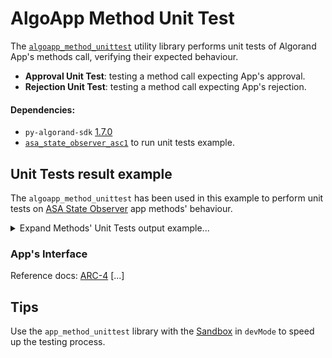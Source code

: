 # AlgoApp Method Unit Test
The [`algoapp_method_unittest`](https://github.com/cusma/algoapp_method_unittest/blob/main/algoapp_method_unittest.py) 
utility library performs unit tests of Algorand App's methods call, verifying their expected behaviour.

- **Approval Unit Test**: testing a method call expecting App's approval.
- **Rejection Unit Test**: testing a method call expecting App's rejection.

#### Dependencies:
- `py-algorand-sdk` [1.7.0](https://github.com/algorand/py-algorand-sdk/releases/tag/v1.7.0)
- [`asa_state_observer_asc1`](https://github.com/cusma/asa_state_observer/blob/main/asa_state_observer_asc1.py) to run unit tests example.

## Unit Tests result example
The `algoapp_method_unittest` has been used in this example to perform unit
tests on [ASA State Observer](https://github.com/cusma/asa_state_observer) app methods' behaviour.

<details>
  <summary>Expand Methods' Unit Tests output example...</summary>
  
  ```
  Method: AsaOptedIn		Expected ASC1 behaviour: Approval
  Transaction CCF6IGELZMQBGFT6CX62OFOBZX24RFIYGG4RHBLPWI6O4TX72QJA confirmed in round 246.
  ✅️ Passed! Transaction(s) approved as expected.

  Method: AsaAmountEq		Expected ASC1 behaviour: Approval
  Transaction LKHN777YXLALWBYDCGSLXWCXHEXAXONM6ZSD27A2SRYWJUFYQRAA confirmed in round 247.
  ✅️ Passed! Transaction(s) approved as expected.

  Method: AsaAmountGt		Expected ASC1 behaviour: Approval
  Transaction MRGZIUEKCBTS2RWYYSWDJY27AOTM3EEYINCNHE7BF5JFW5RSIRSQ confirmed in round 248.
  ✅️ Passed! Transaction(s) approved as expected.

  Method: AsaAmountGe		Expected ASC1 behaviour: Approval
  Transaction WQ64ICMCQGEUZO6AC37PE2SYGUVNBFCDDHULAA755F7WOE4BKZKA confirmed in round 249.
  ✅️ Passed! Transaction(s) approved as expected.

  Method: AsaAmountGe		Expected ASC1 behaviour: Approval
  Transaction 3JYB3VJJ3FJZYTB2KFER4CDVUGIZJCD73B5VXVCTEKCRF3QK64HQ confirmed in round 250.
  ✅️ Passed! Transaction(s) approved as expected.

  Method: AsaAmountLt		Expected ASC1 behaviour: Approval
  Transaction EQ6AWKFLIAG45XQAY35JIUFWB6V3SHNJE642YVKGMFKDZOEYPP2Q confirmed in round 251.
  ✅️ Passed! Transaction(s) approved as expected.

  Method: AsaAmountLe		Expected ASC1 behaviour: Approval
  Transaction W5FIXUY5GTBFRNOJKVRMKM6TTGMS22EOLGR2YXPISWEO5A2E3EGQ confirmed in round 252.
  ✅️ Passed! Transaction(s) approved as expected.

  Method: AsaAmountLe		Expected ASC1 behaviour: Approval
  Transaction D5OXQFNDHVWFLKADUVL5KL3WJV56PHLEPARLDJ5PU3YQW3RC7WPA confirmed in round 253.
  ✅️ Passed! Transaction(s) approved as expected.

  Method: AsaOptedIn		Expected ASC1 behaviour: Rejection
  ✅️ Passed! Transaction(s) rejected as expected.

  Method: AsaAmountEq		Expected ASC1 behaviour: Rejection
  ✅️ Passed! Transaction(s) rejected as expected.

  Method: AsaAmountGt		Expected ASC1 behaviour: Rejection
  ✅️ Passed! Transaction(s) rejected as expected.

  Method: AsaAmountGe		Expected ASC1 behaviour: Rejection
  ✅️ Passed! Transaction(s) rejected as expected.

  Method: AsaAmountLt		Expected ASC1 behaviour: Rejection
  ✅️ Passed! Transaction(s) rejected as expected.

  Method: AsaAmountLe		Expected ASC1 behaviour: Rejection
  ✅️ Passed! Transaction(s) rejected as expected.

  📊 Test Stats
  Approval Unit Tests: 8
  Rejection Unit Tests: 6
  Passed: 14
  Failed: 0
  ```

</details>


### App's Interface
Reference docs: [ARC-4](https://github.com/jannotti/ARCs/blob/abi/ARCs/arc-0004.md)
[...]

## Tips
Use the `app_method_unittest` library with the [Sandbox](https://developer.algorand.org/articles/introducing-sandbox-20/)
in `devMode` to speed up the testing process.

